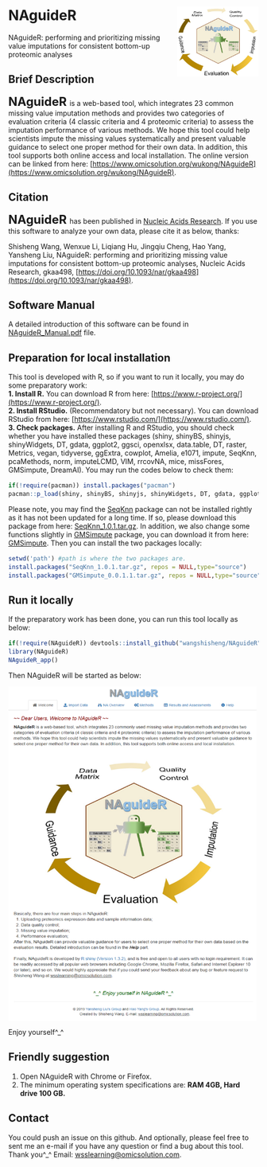 # NAguideR<img src="NAguideR_logo.jpg" align="right" height="140" width="164"/>
NAguideR: performing and prioritizing missing value imputations for consistent bottom-up proteomic analyses

## Brief Description
**<font size='5'> NAguideR </font>** is a web-based tool, which integrates 23 common missing value imputation methods and provides two categories of evaluation criteria (4 classic criteria and 4 proteomic criteria) to assess the imputation performance of various methods. We hope this tool could help scientists impute the missing values systematically and present valuable guidance to select one proper method for their own data. In addition, this tool supports both online access and local installation. The online version can be linked from here: [https://www.omicsolution.org/wukong/NAguideR](https://www.omicsolution.org/wukong/NAguideR).

## Citation
**<font size='5'> NAguideR </font>** has been published in [Nucleic Acids Research](https://academic.oup.com/nar). If you use this software to analyze your own data, please cite it as below, thanks:

Shisheng Wang, Wenxue Li, Liqiang Hu, Jingqiu Cheng, Hao Yang, Yansheng Liu, NAguideR: performing and prioritizing missing value imputations for consistent bottom-up proteomic analyses, Nucleic Acids Research, gkaa498, [https://doi.org/10.1093/nar/gkaa498](https://doi.org/10.1093/nar/gkaa498).


## Software Manual
A detailed introduction of this software can be found in [NAguideR_Manual.pdf](https://github.com/wangshisheng/NAguideR/blob/master/NAguideR_Manual.pdf) file.

## Preparation for local installation
This tool is developed with R, so if you want to run it locally, you may do some preparatory work:  
**1. Install R.** You can download R from here: [https://www.r-project.org/](https://www.r-project.org/).  
**2. Install RStudio.** (Recommendatory but not necessary). You can download RStudio from here: [https://www.rstudio.com/](https://www.rstudio.com/).  
**3. Check packages.** After installing R and RStudio, you should check whether you have installed these packages (shiny, shinyBS, shinyjs, shinyWidgets, DT, gdata, ggplot2, ggsci, openxlsx, data.table, DT, raster, Metrics, vegan, tidyverse, ggExtra, cowplot, Amelia, e1071, impute, SeqKnn, pcaMethods, norm, imputeLCMD, VIM, rrcovNA, mice, missFores, GMSimpute, DreamAI). You may run the codes below to check them:  

```r
if(!require(pacman)) install.packages("pacman")
pacman::p_load(shiny, shinyBS, shinyjs, shinyWidgets, DT, gdata, ggplot2, ggsci, openxlsx, data.table, DT, raster, Metrics, vegan, tidyverse, ggExtra, cowplot, Amelia, e1071, impute, SeqKnn, pcaMethods, norm, imputeLCMD, VIM, rrcovNA, mice, missFores, DreamAI)
```

Please note, you may find the [SeqKnn](https://github.com/cran/SeqKnn) package can not be installed rightly as it has not been updated for a long time. If so, please download this package from here: [SeqKnn_1.0.1.tar.gz](https://github.com/wangshisheng/NAguideR/blob/master/SeqKnn_1.0.1.tar.gz). In addition, we also change some functions slightly in [GMSimpute](https://cran.r-project.org/web/packages/GMSimpute/index.html) package, you can download it from here: [GMSimpute](https://github.com/wangshisheng/NAguideR/blob/master/GMSimpute_0.0.1.1.tar.gz). Then you can install the two packages locally:

```r
setwd('path') #path is where the two packages are.
install.packages("SeqKnn_1.0.1.tar.gz", repos = NULL,type="source")
install.packages("GMSimpute_0.0.1.1.tar.gz", repos = NULL,type="source")
```

## Run it locally
If the preparatory work has been done, you can run this tool locally as below:
```r
if(!require(NAguideR)) devtools::install_github("wangshisheng/NAguideR")
library(NAguideR)
NAguideR_app()
```

Then NAguideR will be started as below:

<img src="homepage.png" align="center" height="672" width="500"/>


Enjoy yourself^_^


## Friendly suggestion
1. Open NAguideR with Chrome or Firefox.
2. The minimum operating system specifications are: **RAM 4GB, Hard drive 100 GB.**


## Contact
You could push an issue on this github. And optionally, please feel free to sent me an e-mail if you have any question or find a bug about this tool. Thank you^_^
Email: wsslearning@omicsolution.com.

